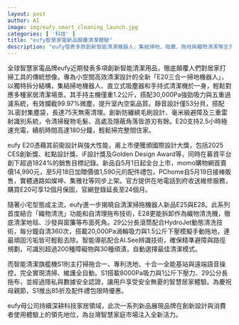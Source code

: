 ```yaml
---
layout: post
author: AI
image: img/eufy_smart_cleaning_launch.jpg
categories: [ '科技' ]
title: "eufy智慧家電新品顛覆清潔體驗"
description: "eufy發表多款創新智能清潔機器人，集結掃地、吸塵、拖地與織物清潔等全方位功能，榮獲多項國際設計大獎，並在台灣市場推出多通路上市及限時優惠，全面提升智慧家居使用體驗。"
---
```

全球智慧家電品牌eufy近期發表多項創新智能清潔用品，徹底顛覆人們對居家打掃工具的傳統想像。專為小空間高效清潔設計的全新「E20三合一掃地機器人」，以獨特拆分結構，集結掃地機器人、直立式吸塵器和手持式清潔機於一身，輕鬆對應多種家居清潔場景。其手持主機僅重1.2公斤，搭配30,000Pa強勁吸力與五重過濾系統，有效攔截99.97%微塵，提升室內空氣品質。靜音設計僅53分貝，搭配3L密封集塵袋，長達75天無需清理。創新防纏繞毛刷設計、毫米級避障及三重雷射識別系統，令清掃寵物毛髮、高處及隱蔽角落皆游刃有餘。E20支持2.5小時極速充電，續航時間高達180分鐘，輕鬆掃完整間住家。

eufy E20憑藉其前衛設計與強大性能，甫上市便獲頒國際設計大獎，包括2025 CES創新獎、紅點設計獎、iF設計獎及Golden Design Award等，同時在募資平台創下超過1824%的銷售目標記錄。新品自5月1日起全台上市，momo購物網首賣價14,990元，至5月18日加贈價值1,590元的配件禮包，PChome自5月19日接棒販售，實體通路如燦坤、集雅社等同步上架。官方提供在地電話到府收送維修服務，購買E20可享12個月保固，官網登錄延長至24個月。

隨著小宅型態成主流，eufy進一步揭曉自清潔掃拖機器人新品E25與E28。此系列首度結合「織物清洗」功能和自清理拖布技術，E28更能拆卸作為織物清洗機，徹底清潔地毯、沙發與窗簾等布面死角。29公分長滾筒配合HydroJet動態清洗技術，每分鐘自清360次，搭載20,000Pa渦輪吸力與1.5公斤下壓模擬手動拖地，連最頑固污垢皆可輕鬆去除。智能導航配合AI.See辨識技術，確保精準避障與路徑規劃，可識別超過200種障礙物與30種頑漬，自動選擇最佳清潔模式。

而智能清潔旗艦機S1則主打掃拖合一、專利洗地、十合一全能基站與遠端語音操控，完全實現清掃、維護全自動。S1搭載8000Pa吸力與1公斤下壓力、29公分長拖布，並經過隱私與數據安全認證，讓用戶享受安全無憂的智慧居家體驗。為慶祝母親節，S1推出85折及配件禮包限時優惠。

eufy母公司持續深耕科技家居領域，此次一系列新品展現品牌在創新設計與消費者使用體驗上的領先地位，為台灣智慧家庭市場注入全新活力。
